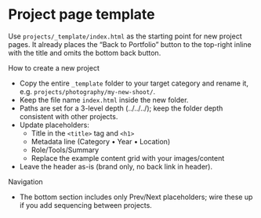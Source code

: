 Project page template
=====================

Use `projects/_template/index.html` as the starting point for new project pages. It already places the “Back to Portfolio” button to the top-right inline with the title and omits the bottom back button.

How to create a new project
- Copy the entire `_template` folder to your target category and rename it, e.g. `projects/photography/my-new-shoot/`.
- Keep the file name `index.html` inside the new folder.
- Paths are set for a 3-level depth (../../../); keep the folder depth consistent with other projects.
- Update placeholders:
  - Title in the `<title>` tag and `<h1>`
  - Metadata line (Category • Year • Location)
  - Role/Tools/Summary
  - Replace the example content grid with your images/content
- Leave the header as-is (brand only, no back link in header).

Navigation
- The bottom section includes only Prev/Next placeholders; wire these up if you add sequencing between projects.

